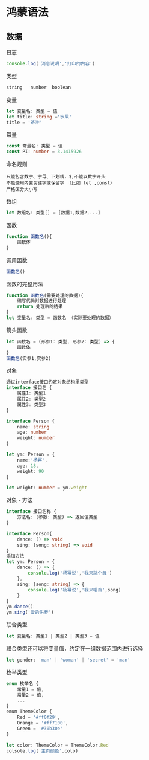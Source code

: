 # 鸿蒙语法

## 数据

日志

```ts
console.log('消息说明','打印的内容')
```

类型

```ts
string   number  boolean
```

变量

```ts
let 变量名: 类型 = 值
let title: string ='水果'
title = '茶叶'
```

常量

```ts
const 常量名: 类型 = 值
const PI: number = 3.1415926
```

命名规则

```
只能包含数字、字母、下划线，$,不能以数字开头
不能使用内置关键字或保留字 （比如 let ,const）
严格区分大小写
```

数组

```ts
let 数组名: 类型[] = [数据1,数据2,...]
```

函数

```ts
function 函数名(){
    函数体
}
```

调用函数

```ts
函数名()
```

函数的完整用法

```ts
function 函数名(需要处理的数据){
    编写代码对数据进行处理
    return 处理后的结果
}
let 变量名: 类型 = 函数名 （实际要处理的数据）
```

箭头函数

```ts
let 函数名 = (形参1: 类型, 形参2: 类型) => {
    函数体
}
函数名(实参1,实参2)
```

对象

```ts
通过interface接口约定对象结构里类型
interface 接口名 {
    属性1: 类型1
    属性2: 类型2
    属性3: 类型3
}

interface Person {
    name: string
    age: number
    weight: number
}

let ym: Person = {
    name:'杨幂',
    age: 18,
    weight: 90
}

let weight: number = ym.weight
```

对象 - 方法

```ts
interface 接口名称 {
    方法名: (参数: 类型) => 返回值类型
}

interface Person{
    dance: () => void
    sing: (song: string) => void
}
添加方法
let ym: Person = {
    dance: () => {
        console.log('杨幂说','我来跳个舞')
    },
    sing: (song: string) => {
        console.log('杨幂说','我来唱首',song)
    }
}
ym.dance()
ym.sing('爱的供养')
```

联合类型

```ts
let 变量名: 类型1 | 类型2 | 类型3 = 值 
```

联合类型还可以将变量值，约定在一组数据范围内进行选择

```ts
let gender: 'man' | 'woman' | 'secret' = 'man'
```

枚举类型

```ts
enum 枚举名 {
    常量1 = 值,
    常量2 = 值,
    ...
}
emum ThemeColor {
    Red = '#ff0f29',
    Orange = '#ff7100',
    Green = '#30b30e'
}
    
let color: ThemeColor = ThemeColor.Red
colsole.log('主页颜色',colo)
```

